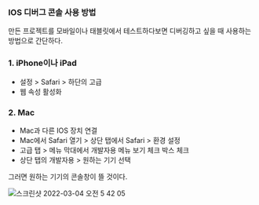 ### IOS 디버그 콘솔 사용 방법
만든 프로젝트를 모바일이나 태블릿에서 테스트하다보면 디버깅하고 싶을 때 사용하는 방법으로 간단하다.

### 1. iPhone이나 iPad
- 설정 > Safari > 하단의 고급
- 웹 속성 활성화

### 2. Mac
- Mac과 다른 IOS 장치 연결
- Mac에서 Safari 열기 > 상단 탭에서 Safari > 환경 설정
- 고급 탭 > 메뉴 막대에서 개발자용 메뉴 보기 체크 박스 체크
- 상단 탭의 개발자용 > 원하는 기기 선택  

그러면 원하는 기기의 콘솔창이 뜰 것이다.


![스크린샷 2022-03-04 오전 5 42 05](https://user-images.githubusercontent.com/77538818/156649777-f06ad5e9-e845-41ed-b124-b81d26058981.png)
